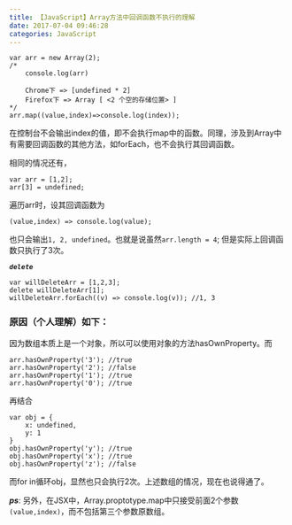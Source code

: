 ```yaml
---
title: 【JavaScript】Array方法中回调函数不执行的理解
date: 2017-07-04 09:46:28
categories: JavaScript
---
```



	var arr = new Array(2); 
	/*	
		console.log(arr)
		
		Chrome下 => [undefined * 2]
		Firefox下 => Array [ <2 个空的存储位置> ]
	*/
	arr.map((value,index)=>console.log(index));

在控制台不会输出index的值，即不会执行map中的函数。同理，涉及到Array中有需要回调函数的其他方法，如forEach，也不会执行其回调函数。
<!--more-->
相同的情况还有，

	var arr = [1,2];
	arr[3] = undefined;

遍历arr时，设其回调函数为

	(value,index) => console.log(value);

也只会输出`1, 2, undefined`。也就是说虽然`arr.length = 4`;
但是实际上回调函数只执行了3次。

***`delete`***

	var willDeleteArr = [1,2,3];
	delete willDeleteArr[1];
	willDeleteArr.forEach((v) => console.log(v)); //1, 3

### 原因（个人理解）如下： ###
因为数组本质上是一个对象，所以可以使用对象的方法hasOwnProperty。而

	arr.hasOwnProperty('3'); //true
	arr.hasOwnProperty('2'); //false
	arr.hasOwnProperty('1'); //true
	arr.hasOwnProperty('0'); //true

再结合
	
	var obj = {
		x: undefined,
		y: 1
	}
	obj.hasOwnProperty('y'); //true
	obj.hasOwnProperty('x'); //true
	obj.hasOwnProperty('z'); //false

而for in循环obj，显然也只会执行2次。上述数组的情况，现在也说得通了。

***ps***: 另外，在JSX中，Array.proptotype.map中只接受前面2个参数`(value,index)`，而不包括第三个参数原数组。
	